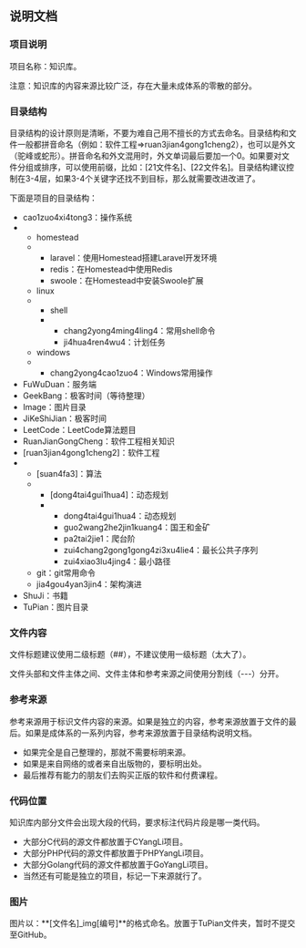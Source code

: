 ## 说明文档

### 项目说明

项目名称：知识库。

注意：知识库的内容来源比较广泛，存在大量未成体系的零散的部分。

### 目录结构

目录结构的设计原则是清晰，不要为难自己用不擅长的方式去命名。目录结构和文件一般都拼音命名（例如：软件工程=>ruan3jian4gong1cheng2），也可以是外文（驼峰或蛇形）。拼音命名和外文混用时，外文单词最后要加一个0。如果要对文件分组或排序，可以使用前缀，比如：[21文件名]、[22文件名]。目录结构建议控制在3-4层，如果3-4个关键字还找不到目标，那么就需要改进改进了。

下面是项目的目录结构：

- cao1zuo4xi4tong3：操作系统
- - homestead
  - - laravel：使用Homestead搭建Laravel开发环境
    - redis：在Homestead中使用Redis
    - swoole：在Homestead中安装Swoole扩展
  - linux
  - - shell
    - - chang2yong4ming4ling4：常用shell命令
      - ji4hua4ren4wu4：计划任务
  - windows
  - - chang2yong4cao1zuo4：Windows常用操作
- FuWuDuan：服务端
- GeekBang：极客时间（等待整理）
- Image：图片目录
- JiKeShiJian：极客时间
- LeetCode：LeetCode算法题目
- RuanJianGongCheng：软件工程相关知识  
- [ruan3jian4gong1cheng2]：软件工程
- - [suan4fa3]：算法
  - - [dong4tai4gui1hua4]：动态规划
    - - dong4tai4gui1hua4：动态规划
      - guo2wang2he2jin1kuang4：国王和金矿
      - pa2tai2jie1：爬台阶
      - zui4chang2gong1gong4zi3xu4lie4：最长公共子序列
      - zui4xiao3lu4jing4：最小路径
  - git：git常用命令
  - jia4gou4yan3jin4：架构演进
- ShuJi：书籍
- TuPian：图片目录

### 文件内容

文件标题建议使用二级标题（\#\#），不建议使用一级标题（太大了）。

文件头部和文件主体之间、文件主体和参考来源之间使用分割线（---）分开。

### 参考来源

参考来源用于标识文件内容的来源。如果是独立的内容，参考来源放置于文件的最后。如果是成体系的一系列内容，参考来源放置于目录结构说明文档。

- 如果完全是自己整理的，那就不需要标明来源。
- 如果是来自网络的或者来自出版物的，要标明出处。
- 最后推荐有能力的朋友们去购买正版的软件和付费课程。

### 代码位置

知识库内部分文件会出现大段的代码，要求标注代码片段是哪一类代码。

- 大部分C代码的源文件都放置于CYangLi项目。
- 大部分PHP代码的源文件都放置于PHPYangLi项目。
- 大部分Golang代码的源文件都放置于GoYangLi项目。
- 当然还有可能是独立的项目，标记一下来源就行了。

### 图片

图片以：**[文件名]_img[编号]**的格式命名。放置于TuPian文件夹，暂时不提交至GitHub。

